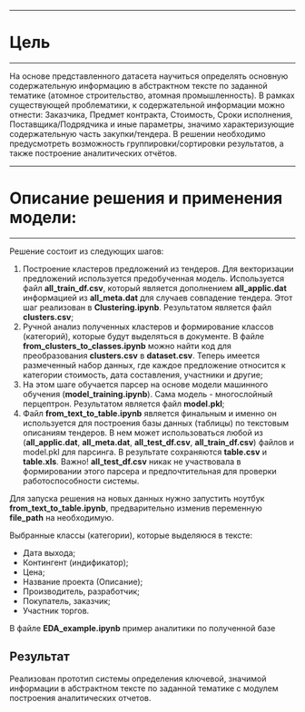 ***
# Цель
---
На основе представленного датасета научиться определять основную содержательную информацию в абстрактном тексте по заданной тематике (атомное строительство, атомная промышленность). В рамках существующей проблематики, к содержательной информации можно отнести: Заказчика, Предмет контракта, Стоимость, Сроки исполнения, Поставщика/Подрядчика и иные параметры, значимо характеризующие содержательную часть закупки/тендера. В решении необходимо предусмотреть возможность группировки/сортировки результатов, а также построение аналитических отчётов. 


***
# Описание решения и применения модели:
---
Решение состоит из следующих шагов:
1. Построение кластеров предложений из тендеров. Для векторизации предложений используется предобученная модель. Используется файл **all_train_df.csv**, который является дополнением **all_applic.dat** информацией из **all_meta.dat** для случаев совпадение тендера. Этот шаг реализован в **Clustering.ipynb**. Результатом является файл **clusters.csv**;
2. Ручной анализ полученных кластеров и формирование классов (категорий), которые будут выделяться в документе. В файле **from_clusters_to_classes.ipynb** можно найти код для преобразования **clusters.csv** в **dataset.csv**. Теперь имеется размеченный набор данных, где каждое предложение относится к категории стоимость, дата составления, участники и другие;
4. На этом шаге обучается парсер на основе модели машинного обучения (**model_training.ipynb**). Сама модель - многослойный перцептрон. Результатом является файл **model.pkl**;
5. Файл **from_text_to_table.ipynb** является финальным и именно он используется для построения базы данных (таблицы) по текстовым описаниям тендеров. В нем может использоваться любой из (**all_applic.dat**, **all_meta.dat**, **all_test_df.csv**, **all_train_df.csv**) файлов и model.pkl для парсинга. В результате сохраняются **table.csv** и **table.xls**. Важно! **all_test_df.csv** никак не участвовала в формировании этого парсера и предпочтительная для проверки работоспособности системы.


Для запуска решения на новых данных нужно запустить ноутбук **from_text_to_table.ipynb**, предварительно изменив переменную **file_path** на необходимую. 

Выбранные классы (категории), которые выделяюся в тексте:
- Дата выхода;
- Контингент (индификатор);
- Цена;
- Название проекта (Описание);
- Производитель, разработчик;
- Покупатель, заказчик;
- Участник торгов.

В файле **EDA_example.ipynb** пример аналитики по полученной базе

## Результат
Реализован прототип системы определения ключевой, значимой информации в абстрактном тексте по заданной тематике с модулем построения аналитических отчетов.
